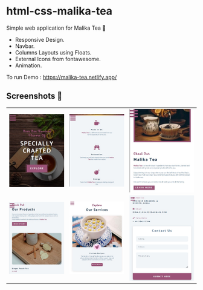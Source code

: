 # html-css-malika-tea
Simple web application for Malika Tea 🍵
- Responsive Design. 
- Navbar.
- Columns Layouts using Floats. 
- External Icons from fontawesome.  
- Animation. 

To run Demo : https://malika-tea.netlify.app/

## Screenshots 🎉

<table >
 <tr>
  <td><img src='screenshots/img1.jpg' width='100%' /></td>
  <td><img src='screenshots/img2.jpg' width='100%' /></td>
  <td><img src='screenshots/img3.jpg' width='100%' /></td>
 </tr>
 <tr>
  <td><img src='screenshots/img4.jpg' width='100%' /></td>
  <td><img src='screenshots/img5.jpg' width='100%' /></td>
  <td><img src='screenshots/img6.jpg' width='100%' /></td>
 </tr>
</table>